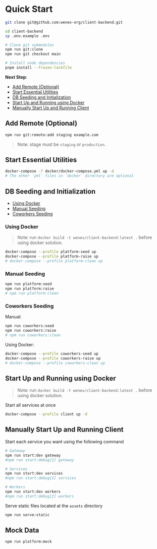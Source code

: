 # Quick Start

```sh
git clone git@github.com:wenex-org/client-backend.git
```

```sh
cd client-backend
cp .env.example .env

# Clone git submodules
npm run git:clone
npm run git checkout main

# Install node dependencies
pnpm install --frozen-lockfile
```

**Next Step**:

- [Add Remote (Optional)](#add-remote-optional)
- [Start Essential Utilities](#start-essential-utilities)
- [DB Seeding and Initialization](#db-seeding-and-initialization)
- [Start Up and Running using Docker](#start-up-and-running-using-docker)
- [Manually Start Up and Running Client](#manually-start-up-and-running-client)

## Add Remote (Optional)

```sh
npm run git:remote:add staging example.com
```

> Note: stage must be `staging` or `production`.

## Start Essential Utilities

```sh
docker-compose -f docker/docker-compose.yml up -d
# The other `yml` files in `docker` directory are optional
```

## DB Seeding and Initialization

- [Using Docker](#using-docker)
- [Manual Seeding](#manual-seeding)
- [Coworkers Seeding](#coworkers-seeding)

### Using Docker

> Note: run `docker build -t wenex/client-backend:latest .` before using docker solution.

```sh
docker-compose --profile platform-seed up
docker-compose --profile platform-raise up
# docker-compose --profile platform-clean up
```

### Manual Seeding

```sh
npm run platform:seed
npm run platform:raise
# npm run platform:clean
```

### Coworkers Seeding

Manual:

```sh
npm run coworkers:seed
npm run coworkers:raise
# npm run coworkers:clean
```

Using Docker:

```sh
docker-compose --profile coworkers-seed up
docker-compose --profile coworkers-raise up
# docker-compose --profile coworkers-clean up
```

## Start Up and Running using Docker

> Note: run `docker build -t wenex/client-backend:latest .` before using docker solution.

Start all services at once

```sh
docker-compose --profile client up -d
```

## Manually Start Up and Running Client

Start each service you want using the following command

```sh
# Gateway
npm run start:dev gateway
#npm run start:debug[2] gateway

# Services
npm run start:dev services
#npm run start:debug[2] services

# Workers
npm run start:dev workers
#npm run start:debug[2] workers
```

Serve static files located at the `assets` directory

```sh
npm run serve:static
```

## Mock Data

```sh
npm run platform:mock
```
